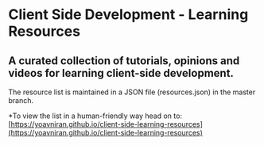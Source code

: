 # Client Side Development - Learning Resources

## A curated collection of tutorials, opinions and videos for learning client-side development.

The resource list is maintained in a JSON file (resources.json) in the master branch.

*To view the list in a human-friendly way head on to: [https://yoavniran.github.io/client-side-learning-resources](https://yoavniran.github.io/client-side-learning-resources)
